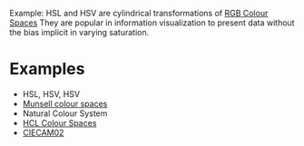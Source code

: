 

Example: HSL and HSV are cylindrical transformations of [RGB Colour Spaces](RGB%20Colour%20Spaces.md)
They are popular in information visualization to present data without the bias implicit in varying saturation.

# Examples
- HSL, HSV, HSV
- [Munsell colour spaces](World%20Building/Creativity%20and%20Arts/Colour%20Theory/Colour%20Spaces/Munsell%20Colour%20System)
- Natural Colour System
- [HCL Colour Spaces](HCL%20Colour%20Spaces.md)
- [CIECAM02](CIECAM02.md)